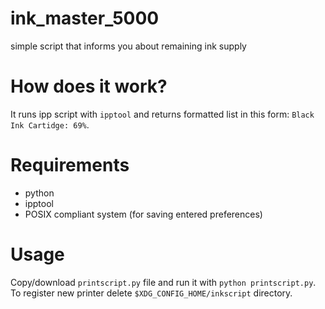 # ink_master_5000
 simple script that informs you about remaining ink supply 
 # How does it work?
 It runs ipp script with `ipptool` and returns formatted list in this form: `Black Ink Cartidge: 69%`.
 # Requirements
 - python
 - ipptool
 - POSIX compliant system (for saving entered preferences)
# Usage
Copy/download `printscript.py` file and run it with `python printscript.py`. To register new printer delete `$XDG_CONFIG_HOME/inkscript` directory.
